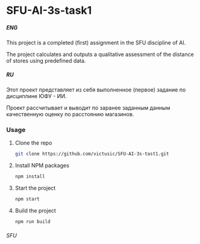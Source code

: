 # SFU-AI-3s-task1

<h5>ENG</h5>
This project is a completed (first) assignment in the SFU discipline of AI.

The project calculates and outputs a qualitative assessment of the distance of stores using predefined data.

<h5>RU</h5>
Этот проект представляет из себя выполненное (первое) задание по дисциплине ЮФУ - ИИ.

Проект рассчитывает и выводит по заранее заданным данным качественную оценку по расстоянию магазинов.

### Usage

1. Clone the repo

   ```sh
   git clone https://github.com/victusic/SFU-AI-3s-tast1.git
   ```

2. Install NPM packages

   ```sh
   npm install
   ```

3. Start the project

   ```sh
   npm start
   ```

4. Build the project

   ```sh
   npm run build
   ```

<h6>SFU</h6>
